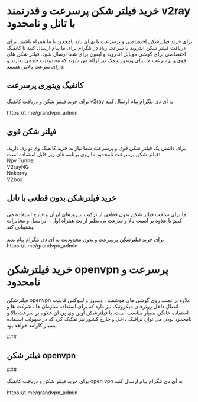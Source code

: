 <h1 >خرید فیلتر شکن پرسرعت و قدرتمند v2ray با تانل و نامحدود</h1>

###

<p >برای خرید فیلترشکن اختصاصی و پرسرعت با پهنای باند نامحدود با ما همراه باشید. برای دریافت فیلتر شکن اندروید با سرعت زیاد در تلگرام برای ما پیام ارسال کنید تا کانفیگ اختصاصی برای گوشی موبایل اندروید و آیفون برای شما ارسال شود. فیلتر شکن های قوی و پرسرعت ما برای ویندوز و مک نیز ارائه می شوند که محدودیت حجمی ندارند و دارای سرعت بالایی هستند.</p>

###

<h2 >کانفیگ ویتوری پرسرعت</h2>

###
<p>برای خرید فیلتر شکن و دریافت کانفیگ  v2ray به آی دی تلگرام پیام ارسال کنید</p>
<p >https://t.me/grandvpn_admin</p>

###

<h2 >فیلتر شکن قوی</h2>

###

<p >برای داشتن یک فیلتر شکن قوی و پرسرعت شما نیاز به خرید کانفیگ وی تو ری دارید. فیلتر شکن پرسرعت نامحدود ما روی برنامه های زیر قابل استفاده است:<br>Npv Tunnel<br>V2rayNG<br>Nekoray<br>V2box</p>

###

<h2 >خرید فیلترشکن بدون قطعی با تانل</h2>

###

<p align="left">ما برای ساخت فیلتر شکن بدون قطعی از ترکیب سرورهای ایران و خارج استفاده می کنیم تا علاوه بر امنیت بالا و سرعت بی نظیر از نت همراه اول ، ایرانسل و مخابرات پشتیبانی کند.<br><br>برای خرید فیلترشکن پرسرعت و بدون محدودیت به آی دی تلگرام پیام بدید<br>https://t.me/grandvpn_admin</p>

###
<h1 >خرید فیلترشکن openvpn پرسرعت و نامحدود</h1>

###

<p >فیلترشکن openvpn علاوه بر نصب روی گوشی های هوشمند ، ویندوز و لینوکس قابلیت اتصال داخل روترهای میکروتیک نیز دارد که برای استفاده سازمان ها ، شرکت ها و استفاده خانگی بسیار مناسب است.
با فیلترشکن اوپن وی پی ان علاوه بر سرعت بالا و نامحدود بودن می توان ترافیک داخل و خارج کشور نیز تفکیک کرد که در سهولت استفاده بسیار کارآمد خواهد بود.</p>
###
<h2 >فیلتر شکن openvpn</h2>
###
<p>برای خرید فیلتر شکن و دریافت کانفیگ  open vpn به آی دی تلگرام پیام ارسال کنید</p>
<p >https://t.me/grandvpn_admin</p>

###
